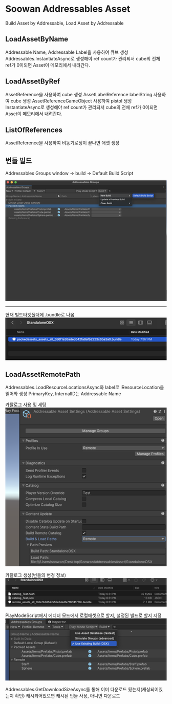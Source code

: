 # Soowan Addressables Asset
Build Asset by Addressable, Load Asset by Addressable

## LoadAssetByName
Addressable Name, Addressable Label을 사용하여 큐브 생성
Addressables.InstantiateAsync로 생성해야 ref count가 관리되서 cube의 전체 ref가 0이되면 Asset이 메모리에서 내려간다.

## LoadAssetByRef
AssetReference을 사용하여 cube 생성
AssetLabelReference labelString 사용하여 cube 생성
AssetReferenceGameObject 사용하여 pistol 생성
InstantiateAsync로 생성해야 ref count가 관리되서 cube의 전체 ref가 0이되면 Asset이 메모리에서 내려간다.

## ListOfReferences
AssetReference을 사용하여 비동기로딩이 끝나면 애셋 생성

## 번들 빌드
Addressables Groups window -> build -> Default Build Script

![](1.png)

***
현재 빌드타겟폴더에 .bundle로 나옴
![](2.png)

## LoadAssetRemotePath
Addressables.LoadResourceLocationsAsync와 label로 IResourceLocation을 얻어와 생성
PrimaryKey, InternalID는 Addressable Name

카탈로그 사용 및 세팅
![](3.png)

카탈로그 생성(번들의 변경 정보)
![](4.png)

PlayModeScript에서 에디터 모드에서 로컬애셋으로 할지, 설정된 빌드로 할지 지정
![](5.png)

Addressables.GetDownloadSizeAsync를 통해 이미 다운로드 됬는지(캐싱되어있는지 확인) 캐시되어있으면 캐시된 번들 사용, 아니면 다운로드
